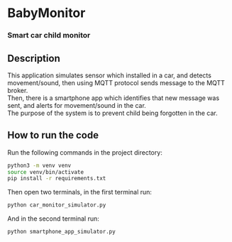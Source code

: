 # BabyMonitor
### Smart car child monitor

## Description

This application simulates sensor which installed in a car, and detects movement/sound, then using MQTT protocol sends message to the MQTT broker.  
Then, there is a smartphone app which identifies that new message was sent, and alerts for movement/sound in the car.  
The purpose of the system is to prevent child being forgotten in the car.  

## How to run the code
Run the following commands in the project directory:  
```bash
python3 -m venv venv
source venv/bin/activate
pip install -r requirements.txt
```

Then open two terminals, in the first terminal run:
```bash
python car_monitor_simulator.py
```

And in the second terminal run:
```bash
python smartphone_app_simulator.py
```
